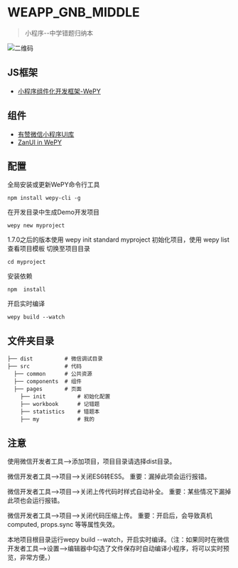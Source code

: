 # WEAPP_GNB_MIDDLE
> 小程序--中学错题归纳本

![二维码](http://img.guinaben.com/WEAPP_GNB_MIDDLE.jpg)

## JS框架
-	[小程序组件化开发框架-WePY](https://tencent.github.io/wepy/document.html#/)

## 组件
-	[有赞微信小程序UI库](https://github.com/youzan/zanui-weapp)
- [ZanUI in WePY](https://github.com/brucx/wepy-zanui-demo)

## 配置
全局安装或更新WePY命令行工具
```
npm install wepy-cli -g
```
在开发目录中生成Demo开发项目
```
wepy new myproject
```
1.7.0之后的版本使用 wepy init standard myproject 初始化项目，使用 wepy list 查看项目模板
切换至项目目录
```
cd myproject
```
安装依赖
```
npm  install
```
开启实时编译
```
wepy build --watch
```

## 文件夹目录
```
├── dist          # 微信调试目录
├── src           # 代码
  ├── common      # 公共资源
  ├── components  # 组件
  ├── pages       # 页面
    ├── init          # 初始化配置
    ├── workbook      # 记错题
    ├── statistics    # 错题本
    ├── my            # 我的
```

## 注意
使用微信开发者工具-->添加项目，项目目录请选择dist目录。

微信开发者工具-->项目-->关闭ES6转ES5。 重要：漏掉此项会运行报错。

微信开发者工具-->项目-->关闭上传代码时样式自动补全。 重要：某些情况下漏掉此项也会运行报错。

微信开发者工具-->项目-->关闭代码压缩上传。 重要：开启后，会导致真机computed, props.sync 等等属性失效。

本地项目根目录运行wepy build --watch，开启实时编译。（注：如果同时在微信开发者工具-->设置-->编辑器中勾选了文件保存时自动编译小程序，将可以实时预览，非常方便。）
